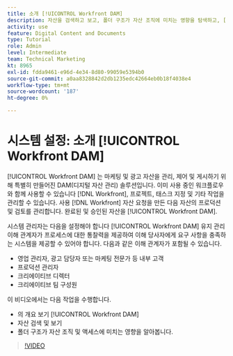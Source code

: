 ```yaml
---
title: 소개 [!UICONTROL Workfront DAM]
description: 자산을 검색하고 보고, 폴더 구조가 자산 조직에 미치는 영향을 탐색하고, [!UICONTROL Workfront DAM].
activity: use
feature: Digital Content and Documents
type: Tutorial
role: Admin
level: Intermediate
team: Technical Marketing
kt: 8965
exl-id: fdda9461-e96d-4e34-8d80-99059e5394b0
source-git-commit: a0aa8328842d2db1235edc42664eb0b18f4038e4
workflow-type: tm+mt
source-wordcount: '187'
ht-degree: 0%

---
```


# 시스템 설정: 소개 [!UICONTROL Workfront DAM]

[!UICONTROL Workfront DAM] 는 마케팅 및 광고 자산을 관리, 제어 및 게시하기 위해 특별히 만들어진 DAM(디지털 자산 관리) 솔루션입니다. 이미 사용 중인 워크플로우와 함께 사용할 수 있습니다 [!DNL Workfront], 프로젝트, 태스크 지정 및 기타 작업을 관리할 수 있습니다. 사용 [!DNL Workfront] 자산 요청을 만든 다음 자산의 프로덕션 및 검토를 관리합니다. 완료된 및 승인된 자산을 [!UICONTROL Workfront DAM].


시스템 관리자는 다음을 설정해야 합니다 [!UICONTROL Workfront DAM] 유지 관리 이해 관계자가 프로세스에 대한 통찰력을 제공하여 이해 당사자에게 요구 사항을 충족하는 시스템을 제공할 수 있어야 합니다. 다음과 같은 이해 관계자가 포함될 수 있습니다.

* 영업 관리자, 광고 담당자 또는 마케팅 전문가 등 내부 고객
* 프로덕션 관리자
* 크리에이티브 디렉터
* 크리에이티브 팀 구성원

이 비디오에서는 다음 작업을 수행합니다.

* 의 개요 보기 [!UICONTROL Workfront DAM]
* 자산 검색 및 보기
* 폴더 구조가 자산 조직 및 액세스에 미치는 영향을 알아봅니다.

>[!VIDEO](https://video.tv.adobe.com/v/335228/?quality=12)
